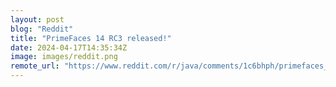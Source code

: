 ```yaml
---
layout: post
blog: "Reddit"
title: "PrimeFaces 14 RC3 released!"
date: 2024-04-17T14:35:34Z
image: images/reddit.png
remote_url: "https://www.reddit.com/r/java/comments/1c6bhph/primefaces_14_rc3_released/"
---
```

